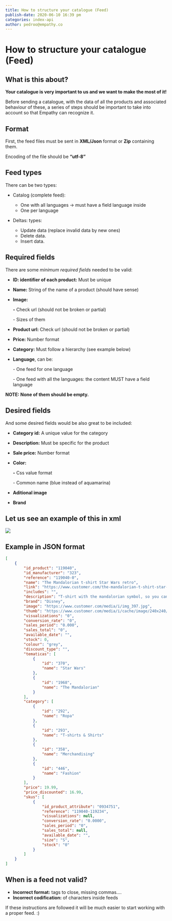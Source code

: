 ```yaml
---
title: How to structure your catalogue (Feed)
publish-date: 2020-06-10 16:39 pm
categories: index-api
author: pedroo@empathy.co
---
```


# How to structure your catalogue (Feed)

## What is this about?
**Your catalogue is very important to us and we want to make the most of it!**

Before sending a catalogue, with the data of all the products and associated behaviour of these, a series of steps should be important to take into account so that Empathy can recognize it.

## Format
First, the feed files must be sent in **XML/Json** format or **Zip** containing them.

Encoding of the file should be **“utf-8”**

## Feed types
There can be two types:

* Catalog (complete feed):

  * One with all languages → must have a field language inside
  * One per language
* Deltas: types:

  * Update data (replace invalid data by new ones)
  * Delete data.
  * Insert data.

## Required fields
There are some *minimum required fields* needed to be valid:

* **ID: identifier of each product:** Must be unique
* **Name:** String of the name of a product (should have sense)
* **Image:**

  **\-** Check url (should not be broken or partial)

  \- Sizes of them
* **Product url:** Check url (should not be broken or partial)
* **Price:** Number format
* **Category:** Must follow a hierarchy (see example below)
* **Language**, can be:

  \- One feed for one language

  \- One feed with all the languages: the content MUST have a field language

**NOTE: None of them should be empty.**

## Desired fields
And some desired fields would be also great to be included:

* **Category id:** A unique value for the category
* **Description:** Must be specific for the product
* **Sale price:** Number format
* **Color:**

  **\-** Css value format

  \- Common name (blue instead of aquamarina)
* **Aditional image**
* **Brand**

## Let us see an example of this in xml
![](https://searchbroker.atlassian.net/wiki/download/thumbnails/1561231361/Screenshot%202019-09-27%20at%2014.48.12.png?version=1&modificationDate=1569588511408&cacheVersion=1&api=v2&width=939&height=400)

## Example in JSON format

```json
[
    {
        "id_product": "119040",
        "id_manufacturer": "323",
        "reference": "119040-0",
        "name": "The Mandalorian t-shirt Star Wars retro",
        "link": "https://www.customer.com/the-mandalorian-t-shirt-star-wars-retro.html",
        "includes": "",
        "description": "T-shirt with the mandalorian symbol, so you can show the power of force",
        "brand": "Disney",
        "image": "https://www.customer.com/media/i/img_397.jpg",
        "thumb": "https://www.customer.com/media/i/cache/image/240x240/q3df78eab93725d0gs685fb8d27136e9p/i/m/img_397.jpg",
        "visualizations": "0",
        "conversion_rate": "0",
        "sales_period": "0.000",
        "sales_total": "0",
        "available_date": "",
        "stock": 0,
        "colour": "grey",
        "discount_type": "",
        "tematicas": [
            {
                "id": "370",
                "name": "Star Wars"
            },
            {
                "id": "1968",
                "name": "The Mandalorian"
            }
        ],
        "category": [
            {
                "id": "292",
                "name": "Ropa"
            },
            {
                "id": "293",
                "name": "T-shirts & Shirts"
            },
            {
                "id": "358",
                "name": "Merchandising"
            },
            {
                "id": "446",
                "name": "Fashion"
            }
        ],
        "price": 19.99,
        "price_discounted": 16.99,
        "skus": [
            {
                "id_product_attribute": "0934751",
                "reference": "119040-119234",
                "visualizations": null,
                "conversion_rate": "0.0000",
                "sales_period": "0",
                "sales_total": null,
                "available_date": "",
                "size": "S",
                "stock": "0"
            }
        ]
    }
]
```

## When is a feed not valid?
* **Incorrect format:** tags to close, missing commas....
* **Incorrect codification:** of characters inside feeds



If these instructions are followed it will be much easier to start working with a proper feed. :)

